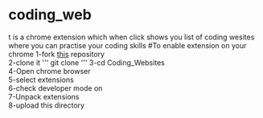 # coding_web
t is a chrome extension which when click shows you list of coding wesites where you can practise your coding skills
#To enable extension on your chrome 
1-fork <a href="https://github.com/akshita2903/Coding_Websites">this</a> repository </br> 
2-clone it
'''
git clone
'''
3-cd Coding_Websites<br> 
4-Open chrome browser<br> 
5-select extensions<br>
6-check developer mode on<br>
7-Unpack extensions<br> 
8-upload this directory<br>
